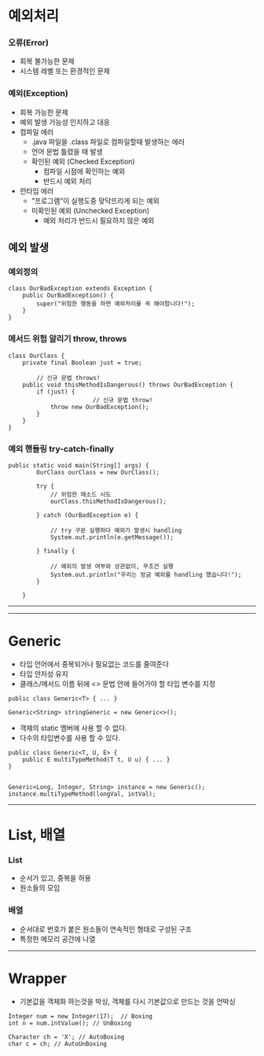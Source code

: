 # 예외처리
### 오류(Error)
- 회복 불가능한 문제
- 시스템 레벨 또는 환경적인 문제

### 예외(Exception)
- 회복 가능한 문제
- 예외 발생 가능성 인지하고 대응
- 컴파일 에러
  - .java 파일을 .class 파일로 컴파일할때 발생하는 에러
  - 언어 문법 틀렸을 때 발생
  - 확인된 예외 (Checked Exception)
    - 컴파일 시점에 확인하는 예외
    - 반드시 예외 처리
- 런타임 에러
  - “프로그램”이 실행도중 맞닥뜨리게 되는 예외
  - 미확인된 예외 (Unchecked Exception)
    - 예외 처리가 반드시 필요하지 않은 예외

## 예외 발생

### 예외정의
```
class OurBadException extends Exception {
	public OurBadException() {
		super("위험한 행동을 하면 예외처리를 꼭 해야합니다!");
	}
}
```
### 메서드 위험 알리기 throw, throws

```
class OurClass {
    private final Boolean just = true;
		
		// 신규 문법 throws!
    public void thisMethodIsDangerous() throws OurBadException {
        if (just) {
						// 신규 문법 throw!
            throw new OurBadException();
        }
    }
}
```
### 예외 핸들링 try-catch-finally
```
public static void main(String[] args) {
        OurClass ourClass = new OurClass();

        try {
            // 위험한 메소드 시도   
            ourClass.thisMethodIsDangerous();
            
        } catch (OurBadException e) {
        
            // try 구문 실행하다 예외가 발생시 handling
            System.out.println(e.getMessage());
            
        } finally {
        
            // 예외의 발생 여부와 상관없이, 무조건 실행
            System.out.println("우리는 방금 예외를 handling 했습니다!");
        }

    }
```

---

---

# Generic
- 타입 언어에서 중복되거나 필요없는 코드를 줄여준다
- 타입 안저성 유지
- 클래스/메서드 이름 뒤에 <> 문법 안에 들어가야 할 타입 변수를 지정

```
public class Generic<T> { ... }

Generic<String> stringGeneric = new Generic<>();
```

- 객체의 static 멤버에 사용 할 수 없다.
- 다수의 타입변수를 사용 할 수 있다.
```
public class Generic<T, U, E> {
    public E multiTypeMethod(T t, U u) { ... }
}


Generic<Long, Integer, String> instance = new Generic();
instance.multiTypeMethod(longVal, intVal);
```

---

# List, 배열
### List
- 순서가 있고, 중복을 허용
- 원소들의 모임

### 배열
- 순서대로 번호가 붙은 원소들이 연속적인 형태로 구성된 구조
- 특정한 메모리 공간에 나열

---

# Wrapper
- 기본값을 객체화 하는것을 박싱, 객체를 다시 기본값으로 만드는 것을 언박싱
```
Integer num = new Integer(17);  // Boxing
int n = num.intValue(); // UnBoxing

Character ch = 'X'; // AutoBoxing
char c = ch; // AutoUnBoxing
```

